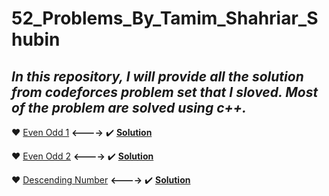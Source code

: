 # 52_Problems_By_Tamim_Shahriar_Shubin

## ***In this repository, I will provide all the solution from codeforces problem set that I sloved. Most of the problem are solved using c++.***

:heart: [Even Odd 1](https://lightoj.com/problem/dimik-even-odd-1) <span><b><----></b></span>
:heavy_check_mark: <a href="https://github.com/Masum-SM/52_Problems_By_Tamim_Shahriar_Shubin/blob/main/even_odd_1.cpp"><b>Solution</b></a>

:heart: [Even Odd 2](https://lightoj.com/problem/dimik-even-odd-2) <span><b><----></b></span>
:heavy_check_mark: <a href="https://github.com/Masum-SM/52_Problems_By_Tamim_Shahriar_Shubin/blob/main/even_odd_2.cpp"><b>Solution</b></a>

:heart: [Descending Number](https://lightoj.com/problem/dimik-descending-number) <span><b><----></b></span>
:heavy_check_mark: <a href="https://github.com/Masum-SM/52_Problems_By_Tamim_Shahriar_Shubin/blob/main/DecendingNumber.cpp"><b>Solution</b></a>
